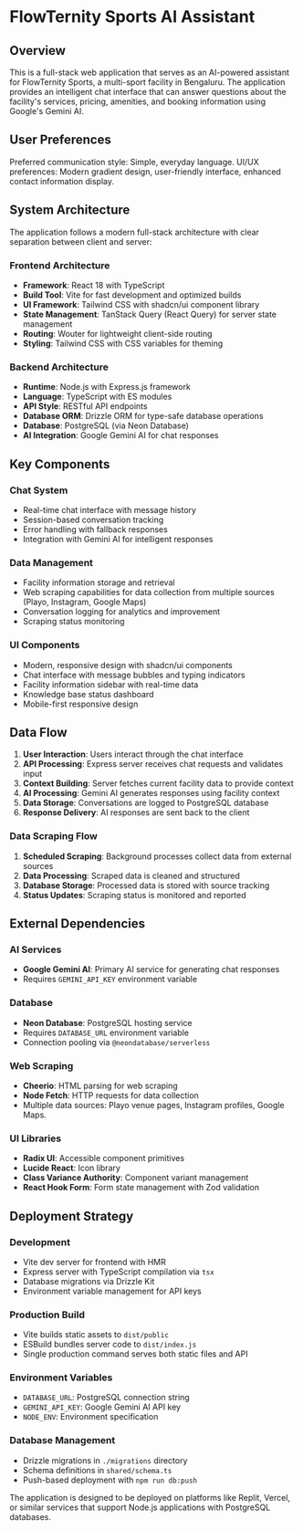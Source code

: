 # FlowTernity Sports AI Assistant

## Overview

This is a full-stack web application that serves as an AI-powered assistant for FlowTernity Sports, a multi-sport facility in Bengaluru. The application provides an intelligent chat interface that can answer questions about the facility's services, pricing, amenities, and booking information using Google's Gemini AI.

## User Preferences

Preferred communication style: Simple, everyday language.
UI/UX preferences: Modern gradient design, user-friendly interface, enhanced contact information display.

## System Architecture

The application follows a modern full-stack architecture with clear separation between client and server:

### Frontend Architecture
- **Framework**: React 18 with TypeScript
- **Build Tool**: Vite for fast development and optimized builds
- **UI Framework**: Tailwind CSS with shadcn/ui component library
- **State Management**: TanStack Query (React Query) for server state management
- **Routing**: Wouter for lightweight client-side routing
- **Styling**: Tailwind CSS with CSS variables for theming

### Backend Architecture
- **Runtime**: Node.js with Express.js framework
- **Language**: TypeScript with ES modules
- **API Style**: RESTful API endpoints
- **Database ORM**: Drizzle ORM for type-safe database operations
- **Database**: PostgreSQL (via Neon Database)
- **AI Integration**: Google Gemini AI for chat responses

## Key Components

### Chat System
- Real-time chat interface with message history
- Session-based conversation tracking
- Error handling with fallback responses
- Integration with Gemini AI for intelligent responses

### Data Management
- Facility information storage and retrieval
- Web scraping capabilities for data collection from multiple sources (Playo, Instagram, Google Maps)
- Conversation logging for analytics and improvement
- Scraping status monitoring

### UI Components
- Modern, responsive design with shadcn/ui components
- Chat interface with message bubbles and typing indicators
- Facility information sidebar with real-time data
- Knowledge base status dashboard
- Mobile-first responsive design

## Data Flow

1. **User Interaction**: Users interact through the chat interface
2. **API Processing**: Express server receives chat requests and validates input
3. **Context Building**: Server fetches current facility data to provide context
4. **AI Processing**: Gemini AI generates responses using facility context
5. **Data Storage**: Conversations are logged to PostgreSQL database
6. **Response Delivery**: AI responses are sent back to the client

### Data Scraping Flow
1. **Scheduled Scraping**: Background processes collect data from external sources
2. **Data Processing**: Scraped data is cleaned and structured
3. **Database Storage**: Processed data is stored with source tracking
4. **Status Updates**: Scraping status is monitored and reported

## External Dependencies

### AI Services
- **Google Gemini AI**: Primary AI service for generating chat responses
- Requires `GEMINI_API_KEY` environment variable

### Database
- **Neon Database**: PostgreSQL hosting service
- Requires `DATABASE_URL` environment variable
- Connection pooling via `@neondatabase/serverless`

### Web Scraping
- **Cheerio**: HTML parsing for web scraping
- **Node Fetch**: HTTP requests for data collection
- Multiple data sources: Playo venue pages, Instagram profiles, Google Maps.

### UI Libraries
- **Radix UI**: Accessible component primitives
- **Lucide React**: Icon library
- **Class Variance Authority**: Component variant management
- **React Hook Form**: Form state management with Zod validation

## Deployment Strategy

### Development
- Vite dev server for frontend with HMR
- Express server with TypeScript compilation via `tsx`
- Database migrations via Drizzle Kit
- Environment variable management for API keys

### Production Build
- Vite builds static assets to `dist/public`
- ESBuild bundles server code to `dist/index.js`
- Single production command serves both static files and API

### Environment Variables
- `DATABASE_URL`: PostgreSQL connection string
- `GEMINI_API_KEY`: Google Gemini AI API key
- `NODE_ENV`: Environment specification

### Database Management
- Drizzle migrations in `./migrations` directory
- Schema definitions in `shared/schema.ts`
- Push-based deployment with `npm run db:push`

The application is designed to be deployed on platforms like Replit, Vercel, or similar services that support Node.js applications with PostgreSQL databases.